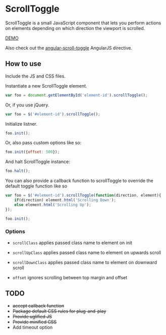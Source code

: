# ScrollToggle
ScrollToggle is a small JavaScript component that lets you perform actions on elements depending on which direction the viewport is scrolled.

[DEMO](http://hiyermedia.com/scroll-toggle/)

Also check out the [angular-scroll-toggle](https://github.com/rcorrie/angular-scroll-toggle) AngularJS directive.

## How to use
Include the JS and CSS files.

Instantiate a new ScrollToggle element.

```javascript
var foo = document.getElementById('element-id').scrollToggle();
```

Or, if you use jQuery.

```javascript
var foo = $('#element-id').scrollToggle();
```

Initialize listner.
```javascript
foo.init();
```

Or, also pass custom options like so:
```javascript
foo.init({offset: 500});
```

And halt ScrollToggle instance:
```javascript
foo.halt();
```
You can also provide a callback function to scrollToggle to override the default
toggle function like so
```javascript
var foo = $('#element-id').scrollToggle(function(direction, element){
	if(direction) element.html('Scrolling Down');
	else element.html('Scrolling Up');
});

foo.init();
```
### Options

*	`scrollClass`       applies passed class name to element on init

*	`scrollUpClass`     applies passed class name to element on upwards scroll

*	`scrollDownClass`   applies passed class name to element on downward scroll

*	`offset`            ignores scrolling between top margin and offset

## TODO

* ~~accept callback function~~
* ~~Package default CSS rules for plug-and-play~~
* ~~Provide uglified JS~~
* ~~Provide minified CSS~~
* Add timeout option
